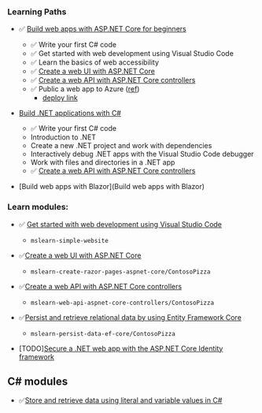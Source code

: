 
### Learning Paths
- ✅ [Build web apps with ASP.NET Core for beginners](https://learn.microsoft.com/en-us/training/paths/aspnet-core-web-app/)
    - ✅ Write your first C# code
    - ✅ Get started with web development using Visual Studio Code
    - ✅ Learn the basics of web accessibility
    - ✅ [Create a web UI with ASP.NET Core](https://learn.microsoft.com/en-us/training/modules/create-razor-pages-aspnet-core/?view=aspnetcore-8.0)
    - ✅ [Create a web API with ASP.NET Core controllers](https://learn.microsoft.com/en-us/training/modules/build-web-api-aspnet-core/)
    - ✅ Public a web app to Azure ([ref](https://learn.microsoft.com/en-us/aspnet/core/tutorials/publish-to-azure-webapp-using-vscode))
        - [deploy link](https://mycontosocrafts.azurewebsites.net/)

- [Build .NET applications with C#](https://learn.microsoft.com/en-us/training/paths/build-dotnet-applications-csharp/)
    - ✅ Write your first C# code
    - Introduction to .NET
    - Create a new .NET project and work with dependencies
    - Interactively debug .NET apps with the Visual Studio Code debugger
    - Work with files and directories in a .NET app
    - ✅ [Create a web API with ASP.NET Core controllers](https://learn.microsoft.com/en-us/training/modules/build-web-api-aspnet-core/)

- [Build web apps with Blazor](Build web apps with Blazor)

### Learn modules:
- ✅ [Get started with web development using Visual Studio Code](https://learn.microsoft.com/en-us/training/modules/get-started-with-web-development/)
    - `mslearn-simple-website`
- ✅[Create a web UI with ASP.NET Core](https://learn.microsoft.com/en-us/training/modules/create-razor-pages-aspnet-core/?view=aspnetcore-8.0)
    - `mslearn-create-razor-pages-aspnet-core/ContosoPizza`
- ✅[Create a web API with ASP.NET Core controllers](https://learn.microsoft.com/en-us/training/modules/build-web-api-aspnet-core/)
    - `mslearn-web-api-aspnet-core-controllers/ContosoPizza`
- ✅[Persist and retrieve relational data by using Entity Framework Core](https://learn.microsoft.com/en-us/training/modules/persist-data-ef-core/?view=aspnetcore-8.0)
    - `mslearn-persist-data-ef-core/ContosoPizza`

- [TODO][Secure a .NET web app with the ASP.NET Core Identity framework](https://learn.microsoft.com/en-us/training/modules/secure-aspnet-core-identity/?view=aspnetcore-8.0)

## C# modules
- ✅[Store and retrieve data using literal and variable values in C#](https://learn.microsoft.com/en-us/training/modules/csharp-literals-variables/)
